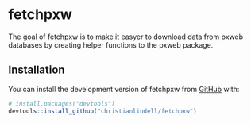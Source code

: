 
<!-- README.md is generated from README.Rmd. Please edit that file -->

# fetchpxw

<!-- badges: start -->
<!-- badges: end -->

The goal of fetchpxw is to make it easyer to download data from pxweb
databases by creating helper functions to the pxweb package.

## Installation

You can install the development version of fetchpxw from
[GitHub](https://github.com/) with:

``` r
# install.packages("devtools")
devtools::install_github("christianlindell/fetchpxw")
```
